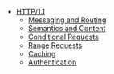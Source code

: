 
 * [HTTP/1.1][201406.RFC7230]
   * [Messaging and Routing][201406.RFC7230]
   * [Semantics and Content][201406.RFC7231]
   * [Conditional Requests][201406.RFC7232]
   * [Range Requests][201406.RFC7233]
   * [Caching][201406.RFC7234]
   * [Authentication][201406.RFC7235]
   

[201406.RFC7230]: https://tools.ietf.org/html/rfc7230
[201406.RFC7231]: https://tools.ietf.org/html/rfc7231
[201406.RFC7232]: https://tools.ietf.org/html/rfc7232
[201406.RFC7233]: https://tools.ietf.org/html/rfc7233
[201406.RFC7234]: https://tools.ietf.org/html/rfc7234
[201406.RFC7235]: https://tools.ietf.org/html/rfc7235